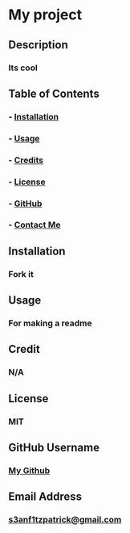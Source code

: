 
  # My project

  ## Description
  ### Its cool
 
  ## Table of Contents
  ### - [Installation](#install)
  ### - [Usage](#usage)
  ### - [Credits](#credits)
  ### - [License](#license)
  ### - [GitHub](#username)
  ### - [Contact Me](#emailad)

  ## Installation
  ### Fork it
  
  ## Usage
  ### For making a readme
  
  ## Credit
  ### N/A
  
  ## License
  ### MIT

  ## GitHub Username
  ### [My Github](undefined)

  ## Email Address
  ### <a onclick="return linkRedirecter(this)" target="_blank" class="ex_link" href="https://mail.google.com/a/umn.edu/#inbox/13f62a30179692eb">s3anf1tzpatrick@gmail.com</a>
  

